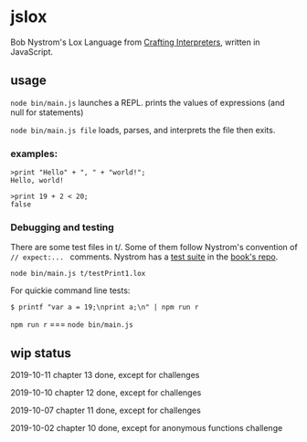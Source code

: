 # jslox
 Bob Nystrom's Lox Language from [Crafting Interpreters](https://craftinginterpreters.com/), written in JavaScript.

## usage

```node bin/main.js``` launches a REPL. prints the values of expressions (and null for statements)

```node bin/main.js file``` loads, parses, and interprets the file then exits.

### examples:

```
>print "Hello" + ", " + "world!";
Hello, world!

>print 19 + 2 < 20;
false
```

### Debugging and testing

There are some test files in t/. Some of them follow Nystrom's convention of ```// expect:... ``` comments. Nystrom has a [test suite](https://github.com/munificent/craftinginterpreters/tree/master/test) in the [book's repo](https://github.com/munificent/craftinginterpreters).

```node bin/main.js t/testPrint1.lox```

For quickie command line tests:

```$ printf "var a = 19;\nprint a;\n" | npm run r```

```npm run r``` === ```node bin/main.js```

## wip status

2019-10-11 chapter 13 done, except for challenges

2019-10-10 chapter 12 done, except for challenges

2019-10-07 chapter 11 done, except for challenges

2019-10-02 chapter 10 done, except for anonymous functions challenge

